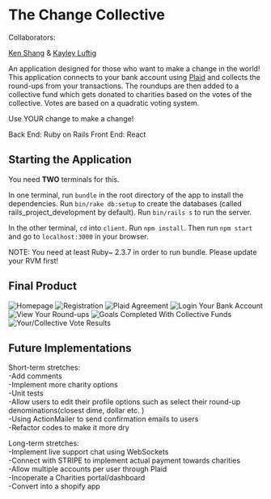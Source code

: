 # The Change Collective

Collaborators:

[Ken Shang](https://github.com/zhshang) & [Kayley Luftig](https://github.com/krl87)

An application designed for those who want to make a change in the world! This application connects to your bank account using [Plaid](https://plaid.com/) and collects the round-ups from your transactions. The roundups are then added to a collective fund which gets donated to charities based on the votes of the collective. Votes are based on a quadratic voting system. 

Use YOUR change to make a change!

Back End: Ruby on Rails
Front End: React

## Starting the Application

You need **TWO** terminals for this.

In one terminal, run `bundle` in the root directory of the app to install the dependencies. Run `bin/rake db:setup` to create the databases (called rails_project_development by default). Run `bin/rails s` to run the server.

In the other terminal, `cd` into `client`. Run `npm install`. Then run `npm start` and go to `localhost:3000` in your browser.

NOTE: You need at least Ruby~ 2.3.7 in order to run bundle. Please update your RVM first!

## Final Product

![Homepage](https://i.imgur.com/vlltSGq.png)
![Registration](https://i.imgur.com/zLx7RAc.png)
![Plaid Agreement](https://i.imgur.com/qf8xoHZ.png)
![Login Your Bank Account](https://i.imgur.com/bqQQclt.png)
![View Your Round-ups](https://i.imgur.com/4HPMQZb.png)
![Goals Completed With Collective Funds](https://i.imgur.com/1lBsNQV.png)
![Your/Collective Vote Results](https://i.imgur.com/e511NZF.png)

## Future Implementations

Short-term stretches:\
-Add comments\
-Implement more charity options\
-Unit tests\
-Allow users to edit their profile options such as select their round-up denominations(closest dime, dollar etc. )\
-Using ActionMailer to send confirmation emails to users\
-Refactor codes to make it more dry

Long-term stretches:\
-Implement live support chat using WebSockets\
-Connect with STRIPE to implement actual payment towards charities\
-Allow multiple accounts per user through Plaid\
-Incoperate a Charities portal/dashboard\
-Convert into a shopify app

